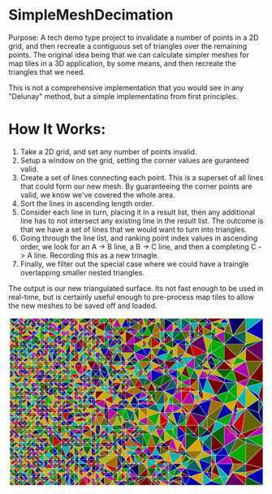 SimpleMeshDecimation
====================

Purpose: A tech demo type project to invalidate a number of points in a 2D grid, and then recreate a contiguous set of triangles over the remaining points. The original idea being that we can calculate simpler meshes for map tiles in a 3D application, by some means, and then recreate the triangles that we need.

This is not a comprehensive implementation that you would see in any "Delunay" method, but a simple implementatino from first principles.

How It Works:
=============
1. Take a 2D grid, and set any number of points invalid.
2. Setup a window on the grid, setting the corner values are guranteed valid.
3. Create a set of lines connecting each point. This is a superset of all lines that could form our new mesh. By guaranteeing the corner points are valid, we know we've covered the whole area.
4. Sort the lines in ascending length order.
5. Consider each line in turn, placing it in a result list, then any additional line has to not intersect any existing line in the result list. The outcome is that we have a set of lines that we would want to turn into triangles.
6. Going through the line list, and ranking point index values in ascending order, we look for an A -> B line, a B -> C line, and then a completing C -> A line. Recording this as a new trinagle.
7. Finally, we filter out the special case where we could have a traingle overlapping smaller nested triangles.

The output is our new triangulated surface. Its not fast enough to be used in real-time, but is certainly useful enough to pre-process map tiles to allow the new meshes to be saved off and loaded.

![output](./output_x800.png)
